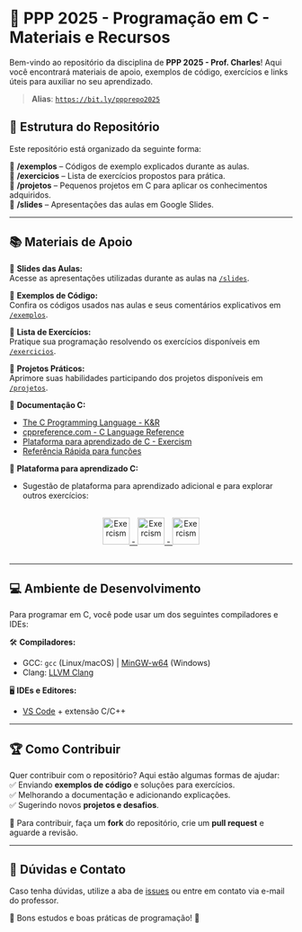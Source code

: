 # 



# 🚀 PPP 2025 - Programação em C - Materiais e Recursos

Bem-vindo ao repositório da disciplina de **PPP 2025 - Prof. Charles**! Aqui você encontrará materiais de apoio, exemplos de código, exercícios e links úteis para auxiliar no seu aprendizado.

> **Alias**:  [`https://bit.ly/ppprepo2025`](https://bit.ly/ppprepo2025)

## 📌 Estrutura do Repositório

Este repositório está organizado da seguinte forma:

📂 **/exemplos** – Códigos de exemplo explicados durante as aulas.  
📂 **/exercicios** – Lista de exercícios propostos para prática.  
📂 **/projetos** – Pequenos projetos em C para aplicar os conhecimentos adquiridos.  
📂 **/slides** – Apresentações das aulas em Google Slides.  

---

## 📚 Materiais de Apoio

🔗 **Slides das Aulas:**  
Acesse as apresentações utilizadas durante as aulas na [`/slides`](slides.md).  

🔗 **Exemplos de Código:**  
Confira os códigos usados nas aulas e seus comentários explicativos em [`/exemplos`](./exemplos).  

🔗 **Lista de Exercícios:**  
Pratique sua programação resolvendo os exercícios disponíveis em [`/exercicios`](./exercicios).  

🔗 **Projetos Práticos:**  
Aprimore suas habilidades participando dos projetos disponíveis em [`/projetos`](./projetos).  

🔗 **Documentação C:**  
- [The C Programming Language - K&R](https://www.amazon.com.br/C-Programming-Language-2nd/dp/0131103628)  
- [cppreference.com - C Language Reference](https://en.cppreference.com/w/c)  
- [Plataforma para aprendizado de C  - Exercism](https://exercism.org/tracks/c/exercises)  
- [Referência Rápida para funções](https://devdocs.io/c/)


🔗 **Plataforma para aprendizado C:**  

-  Sugestão de plataforma para aprendizado adicional e para explorar outros exercícios:
<div align="center">
</br>
<a href="https://exercism.org/tracks/c" >
 <img src="https://assets.exercism.org/tracks/c.svg" alt="Exercism" height="48"/>  - 
 <img src="https://assets.exercism.org/assets/icons/exercism-with-logo-black-12752bd7fcf6862ba8ad7a2b75e21a9b2409d7fd.svg" alt="Exercism" height="48"/>  - 
 <img src="https://assets.exercism.org/tracks/c.svg" alt="Exercism" height="48"/>
</a>
</br>
</br>
</div>

---

## 💻 Ambiente de Desenvolvimento

Para programar em C, você pode usar um dos seguintes compiladores e IDEs:

🛠 **Compiladores:**  
- GCC: `gcc` (Linux/macOS) | [MinGW-w64](https://www.mingw-w64.org/) (Windows)  
- Clang: [LLVM Clang](https://clang.llvm.org/)  

🖥 **IDEs e Editores:**  
- [VS Code](https://code.visualstudio.com/) + extensão C/C++  

---

## 🏆 Como Contribuir

Quer contribuir com o repositório? Aqui estão algumas formas de ajudar:  
✅ Enviando **exemplos de código** e soluções para exercícios.  
✅ Melhorando a documentação e adicionando explicações.  
✅ Sugerindo novos **projetos e desafios**.  

📌 Para contribuir, faça um **fork** do repositório, crie um **pull request** e aguarde a revisão.  

---

## 📢 Dúvidas e Contato

Caso tenha dúvidas, utilize a aba de [issues](https://github.com/seu-repositorio/issues) ou entre em contato via e-mail do professor.  

📝 Bons estudos e boas práticas de programação! 🚀  
